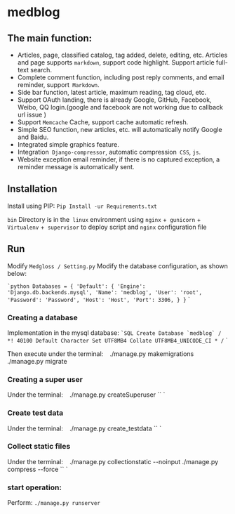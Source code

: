 # medblog

## The main function:
- Articles, page, classified catalog, tag added, delete, editing, etc. Articles and page supports `markdown`, support code highlight.
Support article full-text search.
- Complete comment function, including post reply comments, and email reminder, support` Markdown`.
- Side bar function, latest article, maximum reading, tag cloud, etc.
- Support OAuth landing, there is already Google, GitHub, Facebook, Weibo, QQ login.(google and facebook are not working due to callback url issue )
- Support `Memcache` Cache, support cache automatic refresh.
- Simple SEO function, new articles, etc. will automatically notify Google and Baidu.
- Integrated simple graphics feature.
- Integration` Django-compressor`, automatic compression` CSS`, `js`.
- Website exception email reminder, if there is no captured exception, a reminder message is automatically sent.

## Installation

Install using PIP: `Pip Install -ur Requirements.txt`



`bin` Directory is in the` linux` environment using `nginx` +` gunicorn` + `Virtualenv` +` supervisor` to deploy script and `nginx` configuration file


## Run

 Modify `Medgloss / Setting.py` Modify the database configuration, as shown below:

`` `python
Databases = {
    'Default': {
        'Engine': 'Django.db.backends.mysql',
        'Name': 'medblog',
        'User': 'root',
        'Password': 'Password',
        'Host': 'Host',
        'Port': 3306,
    }
}
`` `

### Creating a database
Implementation in the mysql database:
`` `SQL
Create Database `medblog` / *! 40100 Default Character Set UTF8MB4 Collate UTF8MB4_UNICODE_CI * /
`` `

Then execute under the terminal:
`` ``
./manage.py makemigrations
./manage.py migrate


### Creating a super user

 Under the terminal:
`` ``
./manage.py createSuperuser
`` `

### Create test data
Under the terminal:
`` ``
./manage.py create_testdata
`` `

### Collect static files
Under the terminal:
`` ``
./manage.py collectionstatic --noinput
./manage.py compress --force
`` `

### start operation:
Perform: `./manage.py runserver`


